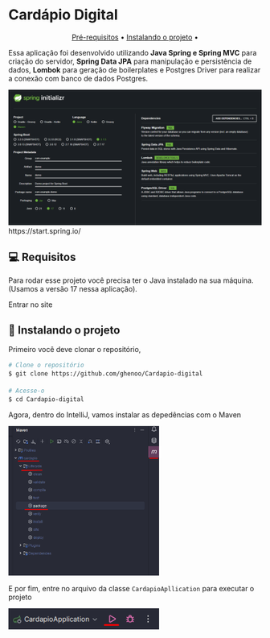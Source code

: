 <h1>Cardápio Digital</h1>

<p align="center">
  <a href="#pre-requisites">Pré-requisitos</a> •
  <a href="#how-to-use">Instalando o projeto</a> •
</p>

Essa aplicação foi desenvolvido utilizando **Java Spring e Spring MVC** para criação do servidor, **Spring Data JPA** para manipulação e persistência de dados, **Lombok** para geração de boilerplates e Postgres Driver para realizar a conexão com banco de dados Postgres.

<img width="800px" src="./.github/spring.png">
https://start.spring.io/

<h2 id="pre-requisites">💻 Requisitos</h2> 

Para rodar esse projeto você precisa ter o Java instalado na sua máquina. (Usamos a versão 17 nessa aplicação).

Entrar no site

<h2 id="how-to-use"> 🚀 Instalando o projeto</h2>

Primeiro você deve clonar o repositório,

```bash
# Clone o repositório
$ git clone https://github.com/ghenoo/Cardapio-digital

# Acesse-o
$ cd Cardapio-digital
```

Agora, dentro do IntelliJ, vamos instalar as depedências com o Maven

<img width="300px" src="./.github/instalar-depend.png">

E por fim, entre no arquivo da classe `CardapioApllication` para executar o projeto

<img width="300px" src="./.github/executar.png">

